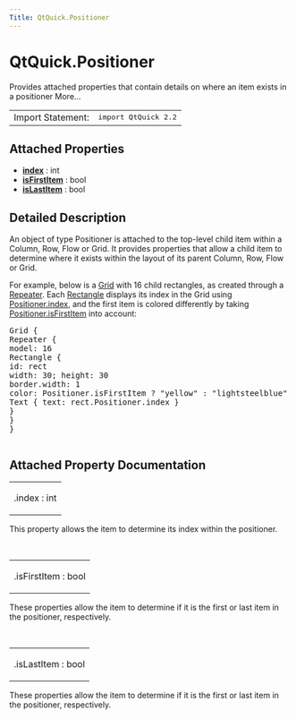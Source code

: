 ```yaml
---
Title: QtQuick.Positioner
---
```


# QtQuick.Positioner

<span class="subtitle"></span>
<!-- $$$Positioner-brief -->
<p>Provides attached properties that contain details on where an item exists in a positioner More...</p>
<!-- @@@Positioner -->
<table class="alignedsummary">
<tr><td class="memItemLeft rightAlign topAlign"> Import Statement:</td><td class="memItemRight bottomAlign"> </b><tt>import QtQuick 2.2</tt></td></tr></table><ul>
</ul>
<h2>Attached Properties</h2>
<ul>
<li class="fn"><b><b><a href="#index-prop">index</a></b></b> : int</li>
<li class="fn"><b><b><a href="#isFirstItem-prop">isFirstItem</a></b></b> : bool</li>
<li class="fn"><b><b><a href="#isLastItem-prop">isLastItem</a></b></b> : bool</li>
</ul>
<!-- $$$Positioner-description -->
<h2>Detailed Description</h2>
<p>An object of type Positioner is attached to the top-level child item within a Column, Row, Flow or Grid. It provides properties that allow a child item to determine where it exists within the layout of its parent Column, Row, Flow or Grid.</p>
<p>For example, below is a <a href="QtQuick.Grid.md">Grid</a> with 16 child rectangles, as created through a <a href="QtQuick.Repeater.md">Repeater</a>. Each <a href="QtQuick.Rectangle.md">Rectangle</a> displays its index in the Grid using <a href="#index-prop">Positioner.index</a>, and the first item is colored differently by taking <a href="#isFirstItem-prop">Positioner.isFirstItem</a> into account:</p>
<pre class="cpp">Grid {
Repeater {
model: <span class="number">16</span>
Rectangle {
id: rect
width: <span class="number">30</span>; height: <span class="number">30</span>
border<span class="operator">.</span>width: <span class="number">1</span>
color: Positioner<span class="operator">.</span>isFirstItem <span class="operator">?</span> <span class="string">&quot;yellow&quot;</span> : <span class="string">&quot;lightsteelblue&quot;</span>
Text { text: rect<span class="operator">.</span>Positioner<span class="operator">.</span>index }
}
}
}</pre>
<p class="centerAlign"><img src="https://developer.ubuntu.com/static/devportal_uploaded/6f58a5cf-7903-41a0-8c08-441182d9dbce-../QtQuick.Positioner/images/positioner-example.png" alt="" /></p><!-- @@@Positioner -->
<h2>Attached Property Documentation</h2>
<!-- $$$index -->
<table class="qmlname"><tr valign="top"><td class="tblQmlPropNode"><p><span class="name">.index</span> : <span class="type">int</span></p></td></tr></table><p>This property allows the item to determine its index within the positioner.</p>
<!-- @@@index -->
<br/>
<!-- $$$isFirstItem -->
<table class="qmlname"><tr valign="top"><td class="tblQmlPropNode"><p><span class="name">.isFirstItem</span> : <span class="type">bool</span></p></td></tr></table><p>These properties allow the item to determine if it is the first or last item in the positioner, respectively.</p>
<!-- @@@isFirstItem -->
<br/>
<!-- $$$isLastItem -->
<table class="qmlname"><tr valign="top"><td class="tblQmlPropNode"><p><span class="name">.isLastItem</span> : <span class="type">bool</span></p></td></tr></table><p>These properties allow the item to determine if it is the first or last item in the positioner, respectively.</p>
<!-- @@@isLastItem -->
<br/>
